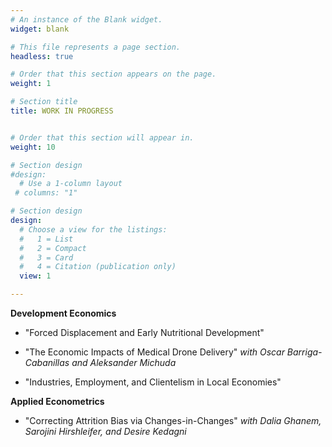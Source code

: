 ```yaml
---
# An instance of the Blank widget.
widget: blank

# This file represents a page section.
headless: true

# Order that this section appears on the page.
weight: 1

# Section title
title: WORK IN PROGRESS


# Order that this section will appear in.
weight: 10

# Section design
#design:
  # Use a 1-column layout
 # columns: "1"

# Section design
design:
  # Choose a view for the listings:
  #   1 = List
  #   2 = Compact
  #   3 = Card
  #   4 = Citation (publication only)
  view: 1 

---
```

**Development Economics**
- "Forced Displacement and Early Nutritional Development"

- "The Economic Impacts of Medical Drone Delivery" *with Oscar Barriga-Cabanillas and Aleksander Michuda*

- "Industries, Employment, and Clientelism in Local Economies"

**Applied Econometrics**
- "Correcting Attrition Bias via Changes-in-Changes" *with Dalia Ghanem, Sarojini Hirshleifer, and Desire Kedagni*